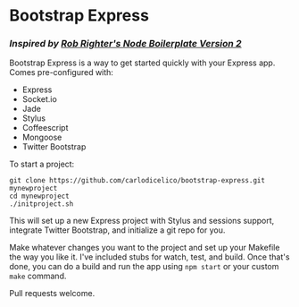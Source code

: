 # Bootstrap Express

### *Inspired by [Rob Righter's Node Boilerplate Version 2](https://github.com/robrighter/node-boilerplate)*

Bootstrap Express is a way to get started quickly with your Express app. Comes pre-configured with:
* Express
* Socket.io
* Jade
* Stylus
* Coffeescript
* Mongoose
* Twitter Bootstrap

To start a project:
    
    git clone https://github.com/carlodicelico/bootstrap-express.git mynewproject
    cd mynewproject
    ./initproject.sh
This will set up a new Express project with Stylus and sessions support, integrate Twitter Bootstrap, and initialize a git repo for you. 

Make whatever changes you want to the project and set up your Makefile the way you like it. I've included stubs for watch, test, and build. Once that's done, you can do a build and run the app using `npm start` or your custom `make` command.

Pull requests welcome.